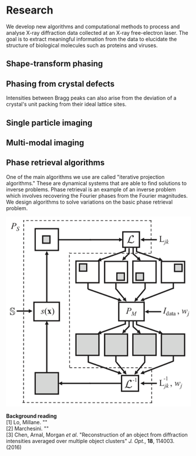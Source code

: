 # Research

We develop new algorithms and computational methods to process and analyse X-ray diffraction data collected at an X-ray free-electron laser. The goal is to extract meaningful information from the data to elucidate the structure of biological molecules such as proteins and viruses.

## Shape-transform phasing


## Phasing from crystal defects
Intensities between Bragg peaks can also arise from the deviation of a crystal's unit packing from their ideal lattice sites.



## Single particle imaging


## Multi-modal imaging



## Phase retrieval algorithms
One of the main algorithms we use are called "iterative projection algorithms." These are dynamical systems that are able to find solutions to inverse problems. Phase retrieval is an example of an inverse problem which involves recovering the Fourier phases from the Fourier magnitudes. We design algorithms to solve variations on the basic phase retrieval problem.

![Alt text](figs/res_algo.png "Flow diagram of a phase retrieval algorithm that we designed that could reconstruct from the incoherently summed diffracted intensities of multiple clusters of objects.")

**Background reading**
<br>
[1] Lo, Millane. ""
<br>
[2] Marchesini. ""
<br>
[3] Chen, Arnal, Morgan _et al_. "Reconstruction of an object from diffraction intensities averaged over multiple object clusters" _J. Opt._, **18**, 114003. (2016)

